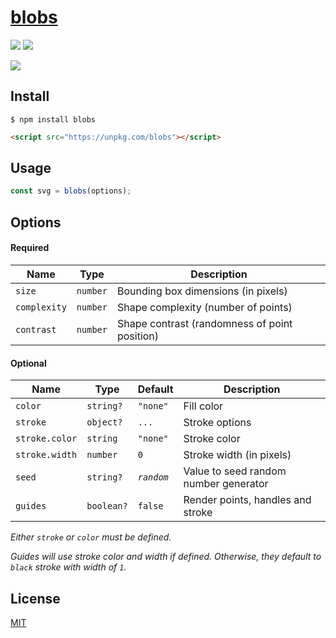 # [blobs](https://g-harel.github.io/blobs)

[![](https://img.shields.io/npm/v/blobs.svg)](https://www.npmjs.com/package/blobs)
[![](https://img.shields.io/bundlephobia/minzip/blobs.svg)](https://bundlephobia.com/result?p=blobs)

[![](https://user-images.githubusercontent.com/9319710/51342364-b4dc5800-1a61-11e9-9452-3db013605a80.png)](https://g-harel.github.io/blobs)

## Install

```shell
$ npm install blobs
```

```html
<script src="https://unpkg.com/blobs"></script>
```

## Usage

```typescript
const svg = blobs(options);
```

## Options

#### Required

Name           | Type       | Description
-------------- | ---------- | ---------------------------------------------
`size`         | `number`   | Bounding box dimensions (in pixels)
`complexity`   | `number`   | Shape complexity (number of points)
`contrast`     | `number`   | Shape contrast (randomness of point position)


#### Optional

Name           | Type       | Default    | Description
-------------- | ---------- | ---------- | -------------------------------------
`color`        | `string?`  | `"none"`   | Fill color
`stroke`       | `object?`  | `...`      | Stroke options
`stroke.color` | `string`   | `"none"`   | Stroke color
`stroke.width` | `number`   | `0`        | Stroke width (in pixels)
`seed`         | `string?`  | _`random`_ | Value to seed random number generator
`guides`       | `boolean?` | `false`    | Render points, handles and stroke

_Either `stroke` or `color` must be defined._

_Guides will use stroke color and width if defined. Otherwise, they default to `black` stroke with width of `1`._

## License

[MIT](./LICENSE)
